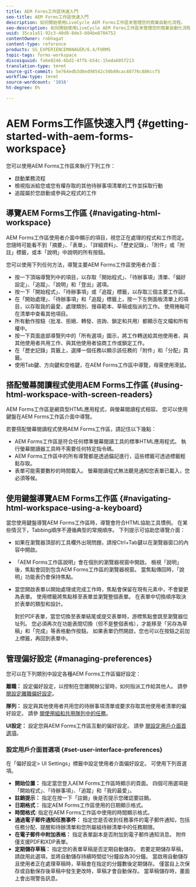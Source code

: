 ```yaml
---
title: AEM Forms工作區快速入門
seo-title: AEM Forms工作區快速入門
description: 如何開始使用LiveCycle AEM Forms工作區來管理您的商業自動化流程。
seo-description: 如何開始使用LiveCycle AEM Forms工作區來管理您的商業自動化流程。
uuid: 35ca1a51-92c3-40d8-8de3-604be8704752
contentOwner: robhagat
content-type: reference
products: SG_EXPERIENCEMANAGER/6.4/FORMS
topic-tags: forms-workspace
discoiquuid: fa6e0246-6bd2-4ffb-b54c-15eda605f213
translation-type: tm+mt
source-git-commit: 5e764edb3d8ed98542c50b80cac40776c886ccf5
workflow-type: tm+mt
source-wordcount: '1016'
ht-degree: 0%

---
```



# AEM Forms工作區快速入門 {#getting-started-with-aem-forms-workspace}

您可以使用AEM Forms工作區來執行下列工作：

* 啟動業務流程
* 檢視指派給您或您有權存取的其他待辦事項清單的工作並採取行動
* 追蹤屬於您啟動或參與之程式的工作

## 導覽AEM Forms工作區 {#navigating-html-workspace}

AEM Forms工作區使用者介面中顯示的項目，視您正在處理的程式和工作而定。 您隨時可能看不到「摘要」、「表單」、「詳細資料」、「歷史記錄」、「附件」或「附註」標籤，或本「說明」中說明的所有按鈕。

您可以使用下列任何方法，導覽主要AEM Forms工作區使用者介面：

* 按一下頂端導覽列中的項目，以存取「開始程式」、「待辦事項」清單、「偏好設定」、「追蹤」、「說明」和「登出」選項。
* 按一下「開始程式」、「待辦事項」或「追蹤」標籤，以存取三個主要工作區。
* 在「開始處理」、「待辦事項」和「追蹤」標籤上，按一下左側面板清單上的項目，以存取我的最愛、處理類別、搜尋範本、草稿或指派的工作。 使用捲軸可在清單中查看其他項目。
* 所有動作按鈕（批准、拒絕、轉發、咨詢、鎖定和共用）都顯示在文檔和所有權中。
* 按一下頁面底部導覽列中的「所有選項」圖示，將工作轉送給其他使用者、與其他使用者共用工作、與其他使用者協商工作或鎖定工作。
* 在「歷史記錄」頁籤上，選擇一個任務以顯示該任務的「附件」和「分配」頁籤。
* 使用Tab鍵、方向鍵和空格鍵，在AEM Forms工作區中導覽，毋需使用滑鼠。

## 搭配螢幕閱讀程式使用AEM Forms工作區 {#using-html-workspace-with-screen-readers}

AEM Forms工作區是網頁型HTML應用程式，與螢幕閱讀程式相容。 您可以使用鍵盤在AEM Forms工作區介面中導覽。

若要搭配螢幕閱讀程式使用AEM Forms工作區，請記住以下幾點：

* AEM Forms工作區是符合任何標準螢幕閱讀工具的標準HTML應用程式。 執行螢幕閱讀器工具時不需要任何特定指令碼。
* AEM Forms工作區中的所有導覽都是透過錨記進行，這些標籤可透過標籤輕鬆存取。
* 表單可能需要數秒的時間載入。 螢幕閱讀程式無法聽見通知您表單已載入，您必須等候。

## 使用鍵盤導覽AEM Forms工作區 {#navigating-html-workspace-using-a-keyboard}

當您使用鍵盤導覽AEM Forms工作區時，導覽會符合HTML協助工具慣例。 在某些情況下，Tabbing順序不遵循典型的常規順序。 下列提示可協助您導覽介面：

* 如果在瀏覽器頂部的工具欄外出現問題，請按Ctrl+Tab鍵以在瀏覽器窗口的內容中開啟。
* 「AEM Forms工作區說明」會在個別的瀏覽器視窗中開啟。 檢視「說明」後，焦點會回到包含AEM Forms工作區的瀏覽器視窗。 當焦點傳回時，「說明」功能表仍會保持焦點。
* 當您開啟表單以開始處理或完成工作時，焦點會保留在現有元素中，不會變更為表單。 使用標籤將焦點移至表單並瀏覽整個表單。 在表單中切換順序取決於表單的類型和設計。

   對於PDF表單，當您切換至表單結尾或提交表單時，游標焦點會跳至瀏覽器位址列。 您必須再次在功能表間切換（但不是整個表格），才能移至「另存為草稿」和「完成」等表格動作按鈕。 如果表單仍然開啟，您也可以在按鈕之前加上標籤，再回到表單中。

## 管理偏好設定 {#managing-preferences}

您可以在下列類別中設定各種AEM Forms工作區偏好設定：

**離職：** 設定偏好設定，以控制在您離開辦公室時，如何指派工作給其他人。 請參 [閱設定離職偏好設定](/help/forms/using/todo-lists.md#setting-out-of-office-preferences)。

**隊列：** 設定與其他使用者共用您的待辦事項清單或要求存取其他使用者清單的偏好設定。 請參 [閱使用組和共用隊列中的任務](/help/forms/using/todo-lists.md#working-with-tasks-from-group-and-shared-queues)。

**UI設定：** 設定您與AEM Forms工作區互動的偏好設定。 請參 [閱設定用戶介面首選項](#set-user-interface-preferences)。

### 設定用戶介面首選項 {#set-user-interface-preferences}

在「偏好設定> UI Settings」標籤中設定使用者介面偏好設定。 可使用下列首選項。

* **開始位置：** 指定當您登入AEM Forms工作區時顯示的頁面。 四個可用選項是「開始程式」、「待辦事項」、「追蹤」和「我的最愛」。
* **註銷提示：** 指定在按一下「註銷」後是否提示您確認要註銷。
* **日期格式：** 指定AEM Forms工作區使用的日期顯示格式。
* **時間格式**: 指定在AEM Forms工作區中使用的時間顯示格式。
* **通過電子郵件通知任務事件：** 指定您是否收到任務事件的電子郵件通知，包括任務分配、提醒和待辦清單和您所屬組待辦清單中的任務期限。
* **在電子郵件中附加表格：** 指定表單副本是否附加到電子郵件通知消息。 附件僅支援PDF和XDP表單。
* **定期儲存草稿：** 指定您的表單草稿是否定期自動儲存。 若要定期儲存草稿，請啟用此選項，並將自動儲存持續時間從1分鐘設為30分鐘。 當啟用自動儲存且使用者正在處理草稿時，草稿會在指定的分鐘數後定期儲存。 僅當自上次保存或自動保存後草稿中發生更改時，草稿才會自動保存。 當草稿儲存時，畫面上會出現警告訊息。

